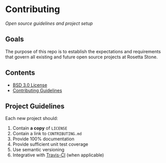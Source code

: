 # Contributing

*Open source guidelines and project setup*

## Goals

The purpose of this repo is to establish the expectations and requirements that govern all existing and future open source projects at Rosetta Stone.

## Contents

* [BSD 3.0 License](https://github.com/rosettastone/Contributing/blob/master/LICENSE)
* [Contributing Guidelines](https://github.com/rosettastone/Contributing/blob/master/CONTRIBUTING.md)

## Project Guidelines

Each new project should:

1. Contain **a copy** of `LICENSE`
2. Contain a link to `CONTRIBUTING.md`
3. Provide 100% documentation
4. Provide sufficient unit test coverage
5. Use semantic versioning
6. Integrative with [Travis-CI](https://travis-ci.org) (when applicable)
